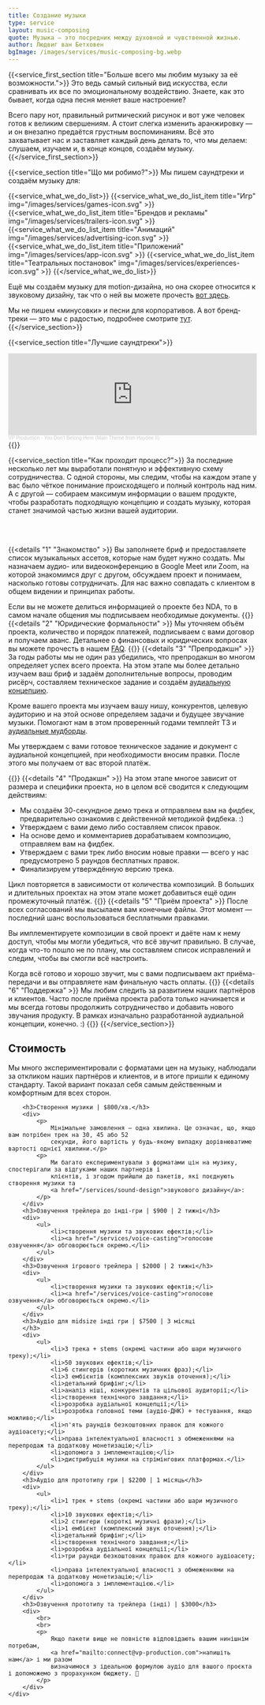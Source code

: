 ```yaml
---
title: Создание музыки
type: service
layout: music-composing
quote: Музыка — это посредник между духовной и чувственной жизнью.
author: Людвиг ван Бетховен
bgImage: /images/services/music-composing-bg.webp
---
```


{{<service_first_section title="Больше всего мы любим музыку за её возможности.">}}
Это ведь самый сильный вид искусства, если сравнивать их все по эмоциональному воздействию. Знаете, как это бывает, когда одна песня меняет ваше настроение?

Всего пару нот, правильный ритмический рисунок и вот уже человек готов к великим свершениям. А стоит слегка изменить аранжировку — и он внезапно предаётся грустным воспоминаниям. Всё это захватывает нас и заставляет каждый день делать то, что мы делаем: слушаем, изучаем и, в конце концов, создаём музыку.
{{</service_first_section>}}

{{<service_section title="Що ми робимо?">}}
Мы пишем саундтреки и создаём музыку для:

{{<service_what_we_do_list>}}
{{<service_what_we_do_list_item title="Игр" img="/images/services/games-icon.svg" >}}
{{<service_what_we_do_list_item title="Брендов и рекламы" img="/images/services/trailers-icon.svg" >}}
{{<service_what_we_do_list_item title="Анимаций" img="/images/services/advertising-icon.svg" >}}
{{<service_what_we_do_list_item title="Приложений" img="/images/services/app-icon.svg" >}}
{{<service_what_we_do_list_item title="Театральных постановок" img="/images/services/experiences-icon.svg" >}}
{{</service_what_we_do_list>}}

Ещё мы создаём музыку для motion-дизайна, но она скорее относится к звуковому дизайну, так что о ней вы можете прочесть [вот здесь](/ru/works/audio-for-motion-design/).

Мы не пишем «минусовки» и песни для корпоративов. А вот бренд-треки — это мы с радостью, подробнее смотрите [тут](/ru/services/audio-branding/).
{{</service_section>}}

{{<service_section title="Лучшие саундтреки">}}
<div class="iframe-container">
    <iframe width="100%" height="166" scrolling="no" frameborder="no" allow="autoplay" src="https://w.soundcloud.com/player/?url=https%3A//api.soundcloud.com/tracks/927209788&color=%23ff5500&auto_play=false&hide_related=false&show_comments=true&show_user=true&show_reposts=false&show_teaser=true"></iframe><div style="font-size: 10px; color: #cccccc;line-break: anywhere;word-break: normal;overflow: hidden;white-space: nowrap;text-overflow: ellipsis; font-family: Interstate,Lucida Grande,Lucida Sans Unicode,Lucida Sans,Garuda,Verdana,Tahoma,sans-serif;font-weight: 100;"><a href="https://soundcloud.com/vpproductionaudio" title="VP Production" target="_blank" style="color: #cccccc; text-decoration: none;">VP Production</a> · <a href="https://soundcloud.com/vpproductionaudio/you-dont-belong-here-main" title="You Don&#x27;t Belong Here (Main Theme from Haydee II)" target="_blank" style="color: #cccccc; text-decoration: none;">You Don&#x27;t Belong Here (Main Theme from Haydee II)</a></div>
</div>
{{</service_section>}}

{{<service_section title="Как проходит процесс?">}}
За последние несколько лет мы выработали понятную и эффективную схему сотрудничества. С одной стороны, мы следим, чтобы на каждом этапе у вас было чёткое понимание происходящего и полный контроль над ним. А с другой — собираем максимум информации о вашем продукте, чтобы разработать подходящую концепцию и создать музыку, которая станет значимой частью жизни вашей аудитории.

</br></br>

{{<details "1" "Знакомство" >}}
Вы заполняете бриф и предоставляете список музыкальных ассетов, которые нам будет нужно создать. Мы назначаем аудио- или видеоконференцию в Google Meet или Zoom, на которой знакомимся друг с другом, обсуждаем проект и понимаем, насколько готовы сотрудничать. Для нас важно совпадать с клиентом в общем видении и принципах работы.

Если вы не можете делиться информацией о проекте без NDA, то в самом начале общения мы подписываем необходимые документы.
{{</details >}}
{{<details "2" "Юридические формальности" >}}
Мы уточняем объём проекта, количество и порядок платежей, подписываем с вами договор и получаем аванс. Детальнее о финансовых и юридических вопросах вы можете прочесть в нашем [FAQ](/ru/faq).
{{</details >}}
{{<details "3" "Препродакшн" >}}
За годы работы мы не один раз убедились, что препродакшн во многом определяет успех всего проекта. На этом этапе мы более детально изучаем ваш бриф и задаём дополнительные вопросы, проводим рисёрч, составляем техническое задание и создаём [аудиальную концепцию](/ru/faq).

Кроме вашего проекта мы изучаем вашу нишу, конкурентов, целевую аудиторию и на этой основе определяем задачи и будущее звучание музыки. Помогают нам в этом проверенный годами темплейт ТЗ и [аудиальные мудборды](/ru/faq).

Мы утверждаем с вами готовое техническое задание и документ с аудиальной концепцией, при необходимости вносим правки. После этого мы получаем от вас второй платёж.

{{</details >}}
{{<details "4" "Продакшн" >}}
На этом этапе многое зависит от размера и специфики проекта, но в целом всё сводится к следующим действиям:
- Мы создаём 30-секундное демо трека и отправляем вам на фидбек, предварительно ознакомив с действенной методикой фидбека. :)
- Утверждаем с вами демо либо составляем список правок.
- На основе демо и комментариев дорабатываем композицию, отправляем вам на фидбек.
- Утверждаем с вами трек либо вносим новые правки — всего у нас предусмотрено 5 раундов бесплатных правок.
- Финализируем утверждённую версию трека.

Цикл повторяется в зависимости от количества композиций. В больших и длительных проектах на этом этапе может добавиться ещё один промежуточный платёж.
{{</details >}}
{{<details "5" "Приём проекта" >}}
После всех согласований мы высылаем вам конечные файлы. Этот момент — последний шанс воспользоваться бесплатными правками.

Вы имплементируете композиции в свой проект и даёте нам к нему доступ, чтобы мы могли убедиться, что всё звучит правильно. В случае, когда что-то пошло не по плану, мы составляем список исправлений и следим, чтобы вы смогли всё настроить.

Когда всё готово и хорошо звучит, мы с вами подписываем акт приёма-передачи и вы отправляете нам финальную часть оплаты.
{{</details >}}
{{<details "6" "Поддержка" >}}
Мы любим следить за развитием наших партнёров и клиентов. Часто после приёма проекта работа только начинается и мы всегда готовы продолжить сотрудничество и добавить нового звучания продукту. В рамках изначально разработанной аудиальной концепции, конечно. :)
{{</details >}}
{{</service_section>}}

<div class="our-prices service-section inline-gap">
    <div class="small-container">
        <h2>Стоимость</h2>
        Мы много экспериментировали с форматами цен на музыку, наблюдали за откликом наших партнёров и клиентов, и в итоге пришли к единому стандарту. Такой вариант показал себя самым действенным и комфортным для всех сторон. 
        
        <h3>Створення музики | $800/хв.</h3>
        <div>
            <p>
                Мінімальне замовлення — одна хвилина. Це означає, що, якщо вам потрібен трек на 30, 45 або 52
                секунди, його вартість у будь-якому випадку дорівнюватиме вартості однієї хвилини.</p>
            <p>
                Ми багато експериментували з форматами цін на музику, спостерігали за відгуками наших партнерів і
                клієнтів, і згодом прийшли до пакетів, які поєднують створення музики та
                <a href="/services/sound-design">звукового дизайну</a>:
            </p>
        </div>
        <h3>Озвучення трейлера до інді-гри | $900 | 2 тижні</h3>
        <div>
            <ul>
                <li>створення музики та звукових ефектів;</li>
                <li><a href="/services/voice-casting">голосове озвучення</a> обговорюється окремо.</li>
            </ul>
        </div>
        <h3>Озвучення ігрового трейлера | $2000 | 2 тижні</h3>
        <div>
            <ul>
                <li>створення музики та звукових ефектів;</li>
                <li><a href="/services/voice-casting">голосове озвучення</a> обговорюється окремо.</li>
            </ul>
        </div>
        <h3>Аудіо для midsize інді гри | $7500 | 3 місяці
        </h3>
        <div>
            <ul>
                <li>3 трека + stems (окремі частини або шари музичного треку);</li>
                <li>50 звукових ефектів;</li>
                <li>6 стингерів (коротких музичних фраз);</li>
                <li>3 ембієнтів (комплексних звуків оточення);</li>
                <li>детальний брифінг;</li>
                <li>аналіз ніші, конкурентів та цільової аудиторії;</li>
                <li>створення технічного завдання;</li>
                <li>розробка аудіальної концепції;</li>
                <li>розробка головної теми (аудіо-ДНК) + тестування, якщо можливо;</li>
                <li>п'ять раундів безкоштовних правок для кожного аудіоасету;</li>
                <li>права інтелектуальної власності з обмеженнями на перепродаж та додаткову монетизацію;</li>
                <li>допомога з імплементацією;</li>
                <li>дистрибуція музики на стрімінгових платформах.</li>
            </ul>
        </div>
        <h3>Аудіо для прототипу гри | $2200 | 1 місяць</h3>
        <div>
            <ul>
                <li>1 трек + stems (окремі частини або шари музичного треку);</li>
                <li>10 звукових ефектів;</li>
                <li>2 стингери (короткі музичні фрази);</li>
                <li>1 ембієнт (комплексний звук оточення);</li>
                <li>детальний брифінг;</li>
                <li>створення технічного завдання;</li>
                <li>розробка аудіальної концепції;</li>
                <li>три раунди безкоштовних правок для кожного аудіоасету;</li>
                <li>права інтелектуальної власності з обмеженнями на перепродаж та додаткову монетизацію;</li>
                <li>допомога з імплементацією.</li>
            </ul>
        </div>
        <h3>Озвучення прототипу та трейлера (інді) | $3000</h3>
        <div>
            <br>
            <br>
            <p>
                Якщо пакети вище не повністю відповідають вашим нинішнім потребам,
                <a href="mailto:connect@vp-production.com">напишіть нам</a> і ми разом
                визначимося з ідеальною формулою аудіо для вашого проєкта і допоможемо з прорахунком бюджету. 🙌
            </p>
        </div>
    </div>
</div>